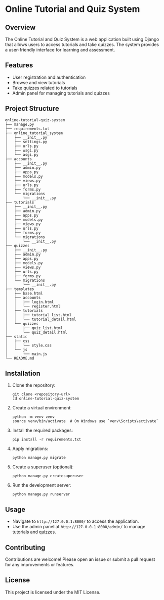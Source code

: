 # Online Tutorial and Quiz System

## Overview
The Online Tutorial and Quiz System is a web application built using Django that allows users to access tutorials and take quizzes. The system provides a user-friendly interface for learning and assessment.

## Features
- User registration and authentication
- Browse and view tutorials
- Take quizzes related to tutorials
- Admin panel for managing tutorials and quizzes

## Project Structure
```
online-tutorial-quiz-system
├── manage.py
├── requirements.txt
├── online_tutorial_system
│   ├── __init__.py
│   ├── settings.py
│   ├── urls.py
│   ├── wsgi.py
│   └── asgi.py
├── accounts
│   ├── __init__.py
│   ├── admin.py
│   ├── apps.py
│   ├── models.py
│   ├── views.py
│   ├── urls.py
│   ├── forms.py
│   └── migrations
│       └── __init__.py
├── tutorials
│   ├── __init__.py
│   ├── admin.py
│   ├── apps.py
│   ├── models.py
│   ├── views.py
│   ├── urls.py
│   ├── forms.py
│   └── migrations
│       └── __init__.py
├── quizzes
│   ├── __init__.py
│   ├── admin.py
│   ├── apps.py
│   ├── models.py
│   ├── views.py
│   ├── urls.py
│   ├── forms.py
│   └── migrations
│       └── __init__.py
├── templates
│   ├── base.html
│   ├── accounts
│   │   ├── login.html
│   │   └── register.html
│   ├── tutorials
│   │   ├── tutorial_list.html
│   │   └── tutorial_detail.html
│   └── quizzes
│       ├── quiz_list.html
│       └── quiz_detail.html
├── static
│   ├── css
│   │   └── style.css
│   └── js
│       └── main.js
└── README.md
```

## Installation
1. Clone the repository:
   ```
   git clone <repository-url>
   cd online-tutorial-quiz-system
   ```

2. Create a virtual environment:
   ```
   python -m venv venv
   source venv/bin/activate  # On Windows use `venv\Scripts\activate`
   ```

3. Install the required packages:
   ```
   pip install -r requirements.txt
   ```

4. Apply migrations:
   ```
   python manage.py migrate
   ```

5. Create a superuser (optional):
   ```
   python manage.py createsuperuser
   ```

6. Run the development server:
   ```
   python manage.py runserver
   ```

## Usage
- Navigate to `http://127.0.0.1:8000/` to access the application.
- Use the admin panel at `http://127.0.0.1:8000/admin/` to manage tutorials and quizzes.

## Contributing
Contributions are welcome! Please open an issue or submit a pull request for any improvements or features.

## License
This project is licensed under the MIT License.